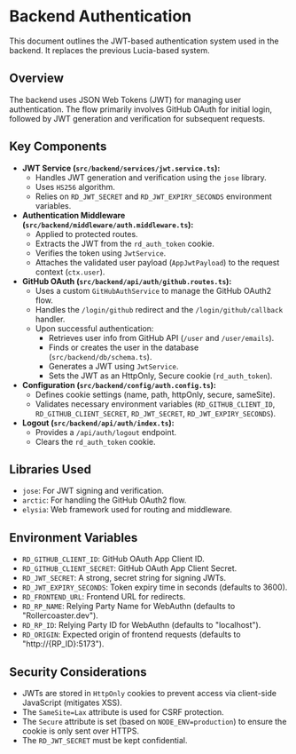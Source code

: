 # Backend Authentication

This document outlines the JWT-based authentication system used in the backend. It replaces the previous Lucia-based system.

## Overview

The backend uses JSON Web Tokens (JWT) for managing user authentication. The flow primarily involves GitHub OAuth for initial login, followed by JWT generation and verification for subsequent requests.

## Key Components

- **JWT Service (`src/backend/services/jwt.service.ts`):**
  - Handles JWT generation and verification using the `jose` library.
  - Uses `HS256` algorithm.
  - Relies on `RD_JWT_SECRET` and `RD_JWT_EXPIRY_SECONDS` environment variables.
- **Authentication Middleware (`src/backend/middleware/auth.middleware.ts`):**
  - Applied to protected routes.
  - Extracts the JWT from the `rd_auth_token` cookie.
  - Verifies the token using `JwtService`.
  - Attaches the validated user payload (`AppJwtPayload`) to the request context (`ctx.user`).
- **GitHub OAuth (`src/backend/api/auth/github.routes.ts`):**
  - Uses a custom `GitHubAuthService` to manage the GitHub OAuth2 flow.
  - Handles the `/login/github` redirect and the `/login/github/callback` handler.
  - Upon successful authentication:
    - Retrieves user info from GitHub API (`/user` and `/user/emails`).
    - Finds or creates the user in the database (`src/backend/db/schema.ts`).
    - Generates a JWT using `JwtService`.
    - Sets the JWT as an HttpOnly, Secure cookie (`rd_auth_token`).
- **Configuration (`src/backend/config/auth.config.ts`):**
  - Defines cookie settings (name, path, httpOnly, secure, sameSite).
  - Validates necessary environment variables (`RD_GITHUB_CLIENT_ID`, `RD_GITHUB_CLIENT_SECRET`, `RD_JWT_SECRET`, `RD_JWT_EXPIRY_SECONDS`).
- **Logout (`src/backend/api/auth/index.ts`):**
  - Provides a `/api/auth/logout` endpoint.
  - Clears the `rd_auth_token` cookie.

## Libraries Used

- `jose`: For JWT signing and verification.
- `arctic`: For handling the GitHub OAuth2 flow.
- `elysia`: Web framework used for routing and middleware.

## Environment Variables

- `RD_GITHUB_CLIENT_ID`: GitHub OAuth App Client ID.
- `RD_GITHUB_CLIENT_SECRET`: GitHub OAuth App Client Secret.
- `RD_JWT_SECRET`: A strong, secret string for signing JWTs.
- `RD_JWT_EXPIRY_SECONDS`: Token expiry time in seconds (defaults to 3600).
- `RD_FRONTEND_URL`: Frontend URL for redirects.
- `RD_RP_NAME`: Relying Party Name for WebAuthn (defaults to "Rollercoaster.dev").
- `RD_RP_ID`: Relying Party ID for WebAuthn (defaults to "localhost").
- `RD_ORIGIN`: Expected origin of frontend requests (defaults to "http://{RP_ID}:5173").

## Security Considerations

- JWTs are stored in `HttpOnly` cookies to prevent access via client-side JavaScript (mitigates XSS).
- The `SameSite=Lax` attribute is used for CSRF protection.
- The `Secure` attribute is set (based on `NODE_ENV=production`) to ensure the cookie is only sent over HTTPS.
- The `RD_JWT_SECRET` must be kept confidential.
